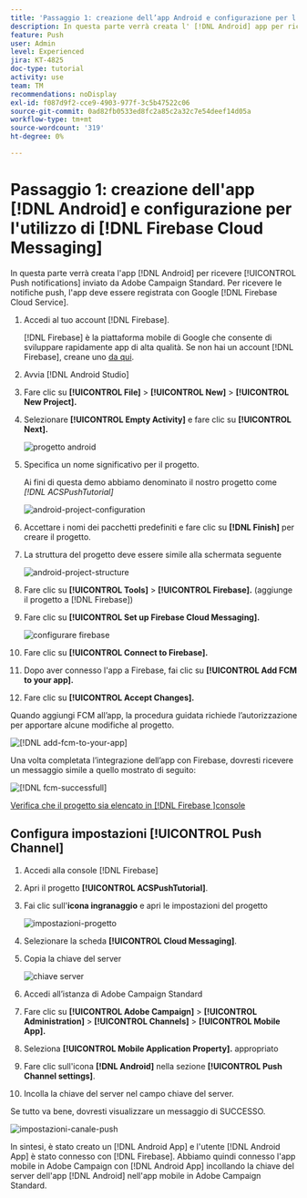 ```yaml
---
title: 'Passaggio 1: creazione dell’app Android e configurazione per l’utilizzo della messaggistica Firebase Cloud'
description: In questa parte verrà creata l' [!DNL Android] app per ricevere [!UICONTROL Push notifications] inviata da Adobe Campaign Standard. Per ricevere le notifiche push, l'app deve essere registrata con Google [!DNL Firebase Cloud Service].
feature: Push
user: Admin
level: Experienced
jira: KT-4825
doc-type: tutorial
activity: use
team: TM
recommendations: noDisplay
exl-id: f087d9f2-cce9-4903-977f-3c5b47522c06
source-git-commit: 0ad82fb0533ed8fc2a85c2a32c7e54deef14d05a
workflow-type: tm+mt
source-wordcount: '319'
ht-degree: 0%

---
```


# Passaggio 1: creazione dell&#39;app [!DNL Android] e configurazione per l&#39;utilizzo di [!DNL Firebase Cloud Messaging]

In questa parte verrà creata l&#39;app [!DNL Android] per ricevere [!UICONTROL Push notifications] inviato da Adobe Campaign Standard. Per ricevere le notifiche push, l&#39;app deve essere registrata con Google [!DNL Firebase Cloud Service].

1. Accedi al tuo account [!DNL Firebase].

   [!DNL Firebase] è la piattaforma mobile di Google che consente di sviluppare rapidamente app di alta qualità. Se non hai un account [!DNL Firebase], creane uno [da qui](https://firebase.google.com).

2. Avvia [!DNL Android Studio]
3. Fare clic su **[!UICONTROL File]** > **[!UICONTROL New]** > **[!UICONTROL New Project].**
4. Selezionare **[!UICONTROL Empty Activity]** e fare clic su **[!UICONTROL Next].**

   ![progetto android](assets/android-project.PNG)

5. Specifica un nome significativo per il progetto.

   Ai fini di questa demo abbiamo denominato il nostro progetto come *[!DNL ACSPushTutorial]*

   ![android-project-configuration](assets/android-project-configuration.PNG)

6. Accettare i nomi dei pacchetti predefiniti e fare clic su **[!DNL Finish]** per creare il progetto.
7. La struttura del progetto deve essere simile alla schermata seguente

   ![android-project-structure](assets/android-project-structure.PNG)

8. Fare clic su **[!UICONTROL Tools]** > **[!UICONTROL Firebase].** (aggiunge il progetto a [!DNL Firebase])
9. Fare clic su **[!UICONTROL Set up Firebase Cloud Messaging].**

   ![configurare firebase](assets/android-project-firebase-messaging.PNG)

10. Fare clic su **[!UICONTROL Connect to Firebase].**
11. Dopo aver connesso l&#39;app a Firebase, fai clic su **[!UICONTROL Add FCM to your app].**
12. Fare clic su **[!UICONTROL Accept Changes].**

   Quando aggiungi FCM all’app, la procedura guidata richiede l’autorizzazione per apportare alcune modifiche al progetto.

   ![[!DNL add-fcm-to-your-app]](assets/firebase-add-fcm-to-app.PNG)

Una volta completata l’integrazione dell’app con Firebase, dovresti ricevere un messaggio simile a quello mostrato di seguito:

![[!DNL fcm-successfull]](assets/android-firebase-success.PNG)

[Verifica che il progetto sia elencato in [!DNL Firebase &#x200B;]console](https://console.firebase.google.com/)

## Configura impostazioni [!UICONTROL Push Channel]

1. Accedi alla console [!DNL Firebase]
2. Apri il progetto **[!UICONTROL ACSPushTutorial]**.
3. Fai clic sull&#39;**icona ingranaggio** e apri le impostazioni del progetto

   ![impostazioni-progetto](assets/firebase-project-settings.PNG)

4. Selezionare la scheda **[!UICONTROL Cloud Messaging]**.
5. Copia la chiave del server

   ![chiave server](assets/firebase-server-key.PNG)

6. Accedi all’istanza di Adobe Campaign Standard
7. Fare clic su **[!UICONTROL Adobe Campaign]** > **[!UICONTROL Administration]** > **[!UICONTROL Channels]** > **[!UICONTROL Mobile App].**
8. Seleziona **[!UICONTROL Mobile Application Property].** appropriato
9. Fare clic sull&#39;icona **[!DNL Android]** nella sezione **[!UICONTROL Push Channel settings]**.
10. Incolla la chiave del server nel campo chiave del server.

Se tutto va bene, dovresti visualizzare un messaggio di SUCCESSO.

![impostazioni-canale-push](assets/push-channel-settings.PNG)

In sintesi, è stato creato un [!DNL Android App] e l&#39;utente [!DNL Android App] è stato connesso con [!DNL Firebase]. Abbiamo quindi connesso l&#39;app mobile in Adobe Campaign con [!DNL Android App] incollando la chiave del server dell&#39;app [!DNL Android] nell&#39;app mobile in Adobe Campaign Standard.

